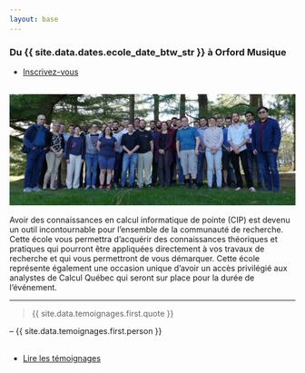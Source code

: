 ```yaml
---
layout: base
---
```


<section class="special box">
    <p>
        <h3>Du {{ site.data.dates.ecole_date_btw_str }} à Orford Musique</h3>
        <ul class="actions stacked">
            <li><a href="{{site.data.inscription.url}}" class="button">Inscrivez-vous</a></li>
        </ul>
    </p>
</section>

<br>

<section id="simply">
    <div class="inner">
        <span class="image main"><img src="images/edition2018.jpg" alt="" /></span>
        <p>
            Avoir des connaissances en calcul informatique de pointe (CIP) est devenu un outil incontournable pour l’ensemble de la communauté de recherche. Cette école vous permettra d’acquérir des connaissances théoriques et pratiques qui pourront être appliquées directement à vos travaux de recherche et qui vous permettront de vous démarquer. Cette école représente également une occasion unique d’avoir un accès privilégié aux analystes de Calcul Québec qui seront sur place pour la durée de l’événement.
        </p>
    </div>
</section>

<hr>

<section id="temoignages">
    <blockquote>
        {{ site.data.temoignages.first.quote }}
    </blockquote>
    – {{ site.data.temoignages.first.person }}
    <br /><br />
    <section class="special">
        <ul class="special actions">
            <li><a href="temoignages" class="button small">Lire les témoignages</a></li>
        </ul>
    </section>
</section>
